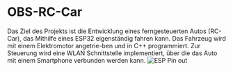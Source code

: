 # OBS-RC-Car
Das Ziel des Projekts ist die Entwicklung eines ferngesteuerten Autos (RC-Car), das Mithilfe eines ESP32 eigenständig fahren kann. Das Fahrzeug wird mit einem Elektromotor angetrie-ben und in C++ programmiert. Zur Steuerung wird eine WLAN Schnittstelle implementiert, über die das Auto mit einem Smartphone verbunden werden kann.
![ESP Pin out](https://wolles-elektronikkiste.de/wp-content/uploads/2021/06/ESP32_dev_board_pinout.jpg](https://ucfe674da1a924aa196d978ea645.previews.dropboxusercontent.com/p/thumb/ACq6MTSUu8a-HeXWNW4saVgutKzR9w3jUukXcMOzCLHolGKFazqYo4S-NuMu2fBn3IJhIaF621Cz-tnjVt7-KeJK3hOUnmwtSLVCYU3GzkXHjVQqi0Ma8Y_9q3EqAH-hCaa0B7iVkjNdLIlOjriFf7F2pQN6-n0id1D5v8ghRuDWVgdfP74H-NOoy2RMyd3wu-kFnH0JpnZ6wchmCS6S6Yz9OTAirHadMJkhkyvDQNqlc6pPZtXfmNtb82TobKxIrPXy7HSfT0g2HDx9zuNmaR6vyD3VhXdTWqDYiDy4UeVUznTqijdX2a4-0BxxLdABR4odzB5eFDpX2aJNb7V4rAYGS-dz5zcdxTkOBELXWIIr1nkgrie-Pvy8CpoBF-g17qzXi36-M7loPCmVkOkaKhPV/p.png?is_prewarmed=true))
